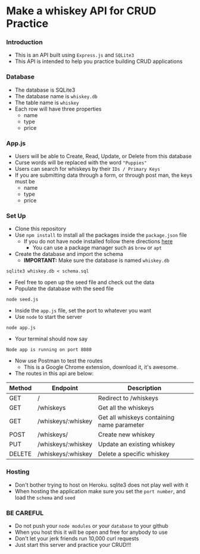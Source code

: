 # Make a whiskey API for CRUD Practice

### Introduction

* This is an API built using `Express.js` and `SQLite3`
* This API is intended to help you practice building CRUD applications

### Database

* The database is SQLite3
* The database name is `whiskey.db` 
* The table name is `whiskey`
* Each row will have three properties
	* name
	* type
	* price
	
### App.js

* Users will be able to Create, Read, Update, or Delete from this database
* Curse words will be replaced with the word `"Puppies"`
* Users can search for whiskeys by their `IDs / Primary Keys`
* If you are submitting data through a form, or through post man, the keys must be
	* name
	* type
	* price

### Set Up

* Clone this repository
* Use `npm install` to install all the packages inside the `package.json` file
	* If you do not have node installed follow there directions [here](https://nodejs.org/en/download/package-manager/)
		* You can use a package manager such as `brew` or `apt`
* Create the database and import the schema
	* **IMPORTANT:** Make sure the database is named `whiskey.db`

```
sqlite3 whiskey.db < schema.sql
```
* Feel free to open up the seed file and check out the data
* Populate the database with the seed file

```
node seed.js
```
* Inside the `app.js` file, set the port to whatever you want
* Use `node` to start the server

```
node app.js
```
* Your terminal should now say 

```
Node app is running on port 8080
```

* Now use Postman to test the routes
	* This is a Google Chrome extension, download it, it's awesome.
* The routes in this api are below:

| Method | Endpoint               | Description                                |
|--------|------------------------|--------------------------------------------|
| GET    | /                      | Redirect to /whiskeys                      |
| GET    | /whiskeys              | Get all the whiskeys                       |
| GET    | /whiskeys/:whiskey 	   | Get all whiskeys containing name parameter |
| POST   | /whiskeys/		       | Create new whiskey                         |
| PUT    | /whiskeys/:whiskey  	   | Update an existing whiskey                 |
| DELETE | /whiskeys/:whiskey	   | Delete a specific whiskey                  |

	
### Hosting

* Don't bother trying to host on Heroku. sqlite3 does not play well with it
* When hosting the application make sure you set the `port number`, and load the `schema` and `seed`

### BE CAREFUL

* Do not push your `node modules` or your `database` to your github
* When you host this it will be open and free for anybody to use
* Don't let your jerk friends run 10,000 curl requests
* Just start this server and practice your CRUD!!!